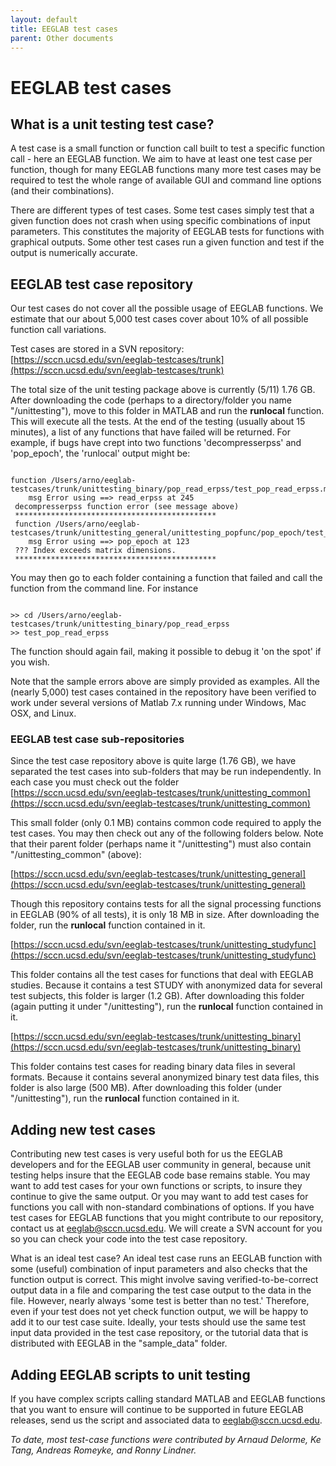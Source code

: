 ```yaml
---
layout: default
title: EEGLAB test cases
parent: Other documents
---
```


# EEGLAB test cases

## What is a unit testing test case?

A test case is a small function or function call built to test a
specific function call - here an EEGLAB function. We aim to have at
least one test case per function, though for many EEGLAB functions many
more test cases may be required to test the whole range of available GUI
and command line options (and their combinations).

There are different types of test cases. Some test cases simply test
that a given function does not crash when using specific combinations of
input parameters. This constitutes the majority of EEGLAB tests for
functions with graphical outputs. Some other test cases run a given
function and test if the output is numerically accurate.

## EEGLAB test case repository

Our test cases do not cover all the possible usage of EEGLAB functions.
We estimate that our about 5,000 test cases cover about 10% of all
possible function call variations.

Test cases are stored in a SVN repository: [https://sccn.ucsd.edu/svn/eeglab-testcases/trunk](https://sccn.ucsd.edu/svn/eeglab-testcases/trunk)

The total size of the unit testing package above is currently (5/11)
1.76 GB. After downloading the code (perhaps to a directory/folder you
name "/unittesting"), move to this folder in MATLAB and run the
<b>runlocal</b> function. This will execute all the tests. At the end of
the testing (usually about 15 minutes), a list of any functions that
have failed will be returned. For example, if bugs have crept into two
functions 'decompresserpss' and 'pop_epoch', the 'runlocal' output might
be:

```

function /Users/arno/eeglab-testcases/trunk/unittesting_binary/pop_read_erpss/test_pop_read_erpss.m
    msg Error using ==> read_erpss at 245
 decompresserpss function error (see message above)
 *********************************************
 function /Users/arno/eeglab-testcases/trunk/unittesting_general/unittesting_popfunc/pop_epoch/test_pop_epoch.m
    msg Error using ==> pop_epoch at 123
 ??? Index exceeds matrix dimensions.
 *********************************************
```


You may then go to each folder containing a function that failed and
call the function from the command line. For instance

```

>> cd /Users/arno/eeglab-testcases/trunk/unittesting_binary/pop_read_erpss
>> test_pop_read_erpss

```

The function should again fail, making it possible to debug it 'on the
spot' if you wish.

Note that the sample errors above are simply provided as examples. All
the (nearly 5,000) test cases contained in the repository have been
verified to work under several versions of Matlab 7.x running under
Windows, Mac OSX, and Linux.

### EEGLAB test case sub-repositories

Since the test case repository above is quite large (1.76 GB), we have
separated the test cases into sub-folders that may be run independently.
In each case you must check out the folder [https://sccn.ucsd.edu/svn/eeglab-testcases/trunk/unittesting_common](https://sccn.ucsd.edu/svn/eeglab-testcases/trunk/unittesting_common)

This small folder (only 0.1 MB) contains common code required to apply
the test cases. You may then check out any of the following folders
below. Note that their parent folder (perhaps name it "/unittesting")
must also contain "/unittesting_common" (above):

[https://sccn.ucsd.edu/svn/eeglab-testcases/trunk/unittesting_general](https://sccn.ucsd.edu/svn/eeglab-testcases/trunk/unittesting_general)

Though this repository contains tests for all the signal processing
functions in EEGLAB (90% of all tests), it is only 18 MB in size. After
downloading the folder, run the <b>runlocal</b> function contained in
it.

[https://sccn.ucsd.edu/svn/eeglab-testcases/trunk/unittesting_studyfunc](https://sccn.ucsd.edu/svn/eeglab-testcases/trunk/unittesting_studyfunc)

This folder contains all the test cases for functions that deal with
EEGLAB studies. Because it contains a test STUDY with anonymized data
for several test subjects, this folder is larger (1.2 GB). After
downloading this folder (again putting it under "/unittesting"), run the
<b>runlocal</b> function contained in it.

[https://sccn.ucsd.edu/svn/eeglab-testcases/trunk/unittesting_binary](https://sccn.ucsd.edu/svn/eeglab-testcases/trunk/unittesting_binary)

This folder contains test cases for reading binary data files in several
formats. Because it contains several anonymized binary test data files,
this folder is also large (500 MB). After downloading this folder (under
"/unittesting"), run the <b>runlocal</b> function contained in it.

## Adding new test cases

Contributing new test cases is very useful both for us the EEGLAB
developers and for the EEGLAB user community in general, because unit
testing helps insure that the EEGLAB code base remains stable. You may
want to add test cases for your own functions or scripts, to insure they
continue to give the same output. Or you may want to add test cases for
functions you call with non-standard combinations of options. If you
have test cases for EEGLAB functions that you might contribute to our
repository, contact us at eeglab@sccn.ucsd.edu. We will create a SVN
account for you so you can check your code into the test case
repository.

What is an ideal test case? An ideal test case runs an EEGLAB function
with some (useful) combination of input parameters and also checks that
the function output is correct. This might involve saving
verified-to-be-correct output data in a file and comparing the test case
output to the data in the file. However, nearly always 'some test is
better than no test.' Therefore, even if your test does not yet check
function output, we will be happy to add it to our test case suite.
Ideally, your tests should use the same test input data provided in the
test case repository, or the tutorial data that is distributed with
EEGLAB in the "sample_data" folder.

## Adding EEGLAB scripts to unit testing

If you have complex scripts calling standard MATLAB and EEGLAB functions
that you want to ensure will continue to be supported in future EEGLAB
releases, send us the script and associated data to
eeglab@sccn.ucsd.edu.

<i>To date, most test-case functions were contributed by Arnaud Delorme,
Ke Tang, Andreas Romeyke, and Ronny Lindner.</i>